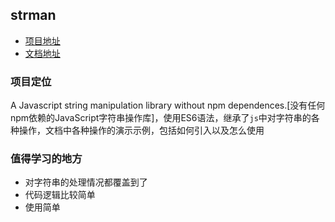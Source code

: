 ## strman
- [项目地址](https://github.com/dleitee/strman)
- [文档地址](https://dleitee.github.io/strman/module-at.html)

### 项目定位
A Javascript string manipulation library without npm dependences.[没有任何npm依赖的JavaScript字符串操作库]，使用ES6语法，继承了`js`中对字符串的各种操作，文档中各种操作的演示示例，包括如何引入以及怎么使用

### 值得学习的地方
- 对字符串的处理情况都覆盖到了
- 代码逻辑比较简单
- 使用简单